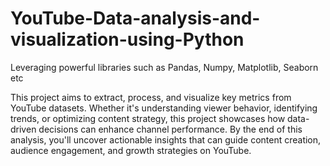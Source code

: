 # YouTube-Data-analysis-and-visualization-using-Python


Leveraging powerful libraries such as Pandas, Numpy, Matplotlib, Seaborn etc

This project aims to extract, process, and visualize key metrics from YouTube datasets. Whether it's understanding viewer behavior, identifying trends, or optimizing content strategy, this project showcases how data-driven decisions can enhance channel performance. By the end of this analysis, you'll uncover actionable insights that can guide content creation, audience engagement, and growth strategies on YouTube.
